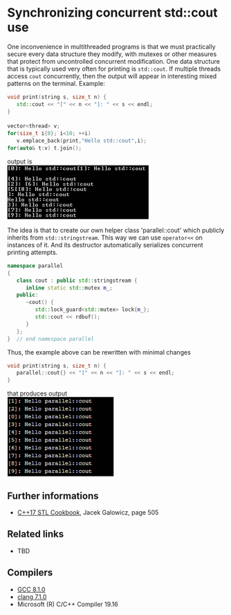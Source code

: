 # Synchronizing concurrent std::cout use
One inconvenience in multithreaded programs is that we must practically secure every data structure they modify, with mutexes or other measures that protect from uncontrolled concurrent modification.
One data structure that is typically used very often for printing is `std::cout`.
If multiple threads access `cout` concurrently, then the output will appear in interesting mixed patterns on the terminal.
Example:
```cpp
void print(string s, size_t n) {
   std::cout << "[" << n << "]: " << s << endl; 
}

vector<thread> v;
for(size_t i{0}; i<10; ++i)
   v.emplace_back(print,"Hello std::cout",i);
for(auto& t:v) t.join();
```
output is  
![output](./std.gif)

The idea is that to create our own helper class 'parallel::cout' which publicly inherits from `std::stringstream`.
This way we can use `operator<<` on instances of it. And its destructor automatically serializes concurrent printing attempts.
```cpp
namespace parallel
{
   class cout : public std::stringstream {
      inline static std::mutex m_;
   public:
      ~cout() {
         std::lock_guard<std::mutex> lock{m_};
         std::cout << rdbuf();
      }
   };
}  // end namespace parallel
```
Thus, the example above can be rewritten with minimal changes
```cpp
void print(string s, size_t n) {
   parallel::cout{} << "[" << n << "]: " << s << endl; 
}
```
that produces output  
![output2](./parallel.gif)


## Further informations
* [C++17 STL Cookbook](https://www.packtpub.com/application-development/c17-stl-cookbook), Jacek Galowicz, page 505  

## Related links
* TBD

## Compilers
* [GCC 8.1.0](https://wandbox.org/)
* [clang 7.1.0](https://wandbox.org/)
* Microsoft (R) C/C++ Compiler 19.16 
